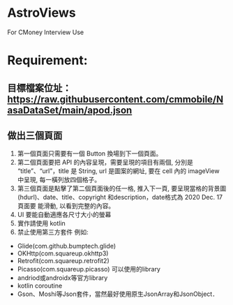 # AstroViews
For CMoney Interview Use

# Requirement:
## 目標檔案位址：https://raw.githubusercontent.com/cmmobile/NasaDataSet/main/apod.json
## 做出三個頁面
1. 第一個頁面只需要有一個 Button 換場到下一個頁面。
2. 第二個頁面要把 API 的內容呈現，需要呈現的項目有兩個, 分別是
“title”、“url”，title 是 String, url 是圖案的網址, 要在 cell 內的 imageView 中呈現, 每一橫列放四個格子。
3. 第三個頁面是點擊了第二個頁面後的任一格, 推入下一頁, 要呈現當格的背景圖(hdurl)、date、title、copyright 和description，date格式為 2020 Dec. 17頁面要
能滑動, 以看到完整的內容。
4. UI 要能自動適應各尺寸大小的螢幕
5. 實作請使用 kotlin
6. 禁止使用第三方套件
例如:
- Glide(com.github.bumptech.glide)
- OKHttp(com.squareup.okhttp3)
- Retrofit(com.squareup.retrofit2)
- Picasso(com.squareup.picasso)
可以使用的library
- andriod或androidx等官方library
- kotlin coroutine
- Gson、Moshi等Json套件，當然最好使用原生JsonArray和JsonObject．

